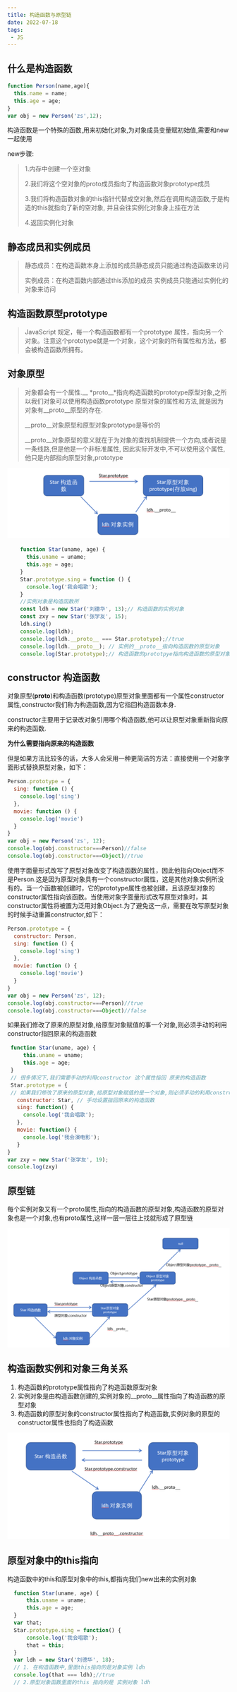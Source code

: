 ```yaml
---
title: 构造函数与原型链
date: 2022-07-18
tags:
 - JS
---
```

## 什么是构造函数

```jsx
function Person(name,age){
  this.name = name;
  this.age = age;
}
var obj = new Person('zs',12);
```

构造函数是一个特殊的函数,用来初始化对象,为对象成员变量赋初始值,需要和new一起使用

new步骤:

> 1.内存中创建一个空对象
>
>2.我们将这个空对象的proto成员指向了构造函数对象prototype成员
>
>3.我们将构造函数对象的this指针代替成空对象,然后在调用构造函数,于是构造的this就指向了新的空对象,
  并且会往实例化对象身上挂在方法
>
>4.返回实例化对象

## 静态成员和实例成员

> 静态成员：在构造函数本身上添加的成员静态成员只能通过构造函数来访问
> 
> 实例成员：在构造函数内部通过this添加的成员 实例成员只能通过实例化的对象来访问

## 构造函数原型prototype

>JavaScript 规定，每一个构造函数都有一个prototype 属性，指向另一个对象。注意这个prototype就是一个对象，这个对象的所有属性和方法，都会被构造函数所拥有。

## 对象原型

> 对象都会有一个属性.__ *proto__*指向构造函数的prototype原型对象,之所以我们对象可以使用构造函数prototype
   原型对象的属性和方法,就是因为对象有__proto__原型的存在.
> 
> __proto__对象原型和原型对象prototype是等价的
> 
> __proto__对象原型的意义就在于为对象的查找机制提供一个方向,或者说是一条线路,但是他是一个非标准属性,
  因此实际开发中,不可以使用这个属性,他只是内部指向原型对象,prototype

![对象原型.png](./img/duixiangyuanxing.png)

```jsx
    function Star(uname, age) {
      this.uname = uname;
      this.age = age;
    }
    Star.prototype.sing = function () {
      console.log('我会唱歌');
    }
    //实例对象是构造函数所
    const ldh = new Star('刘德华', 13);// 构造函数的实例对象
    const zxy = new Star('张学友', 15);
    ldh.sing()
    console.log(ldh);
    console.log(ldh.__proto__ === Star.prototype);//true
    console.log(ldh.__proto__); // 实例的__proto__指向构造函数的原型对象
    console.log(Star.prototype);// 构造函数的prototpye指向构造函数的原型对象
```

## constructor 构造函数

对象原型(__proto__)和构造函数(prototype)原型对象里面都有一个属性constructor属性,constructor我们称为构造函数,因为它指回构造函数本身.

constructor主要用于记录改对象引用哪个构造函数,他可以让原型对象重新指向原来的构造函数.

**为什么需要指向原来的构造函数**

但是如果方法比较多的话，大多人会采用一种更简洁的方法：直接使用一个对象字面形式替换原型对象，如下：

```jsx
Person.prototype = {
  sing: function () {
    console.log('sing')
  },
  movie: function () {
    console.log('movie')
  }
}
var obj = new Person('zs', 12);
console.log(obj.constructor===Person)//false
console.log(obj.constructor===Object)//true
```

使用字面量形式改写了原型对象改变了构造函数的属性，因此他指向Object而不是Person.这是因为原型对象具有一个constructor属性，这是其他对象实例所没有的。当一个函数被创建时，它的prototype属性也被创建，且该原型对象的constructor属性指向该函数。当使用对象字面量形式改写原型对象时，其constructor属性将被置为泛用对象Object.为了避免这一点，需要在改写原型对象的时候手动重置constructor,如下：

```jsx
Person.prototype = {
  constructor: Person,
  sing: function () {
    console.log('sing')
  },
  movie: function () {
    console.log('movie')
  }
}
var obj = new Person('zs', 12);
console.log(obj.constructor===Person)//true
console.log(obj.constructor===Object)//false
```

如果我们修改了原来的原型对象,给原型对象赋值的事一个对象,则必须手动的利用constructor指回原来的构造函数

```jsx
 function Star(uname, age) {
     this.uname = uname;
     this.age = age;
 }
 // 很多情况下,我们需要手动的利用constructor 这个属性指回 原来的构造函数
 Star.prototype = {
 // 如果我们修改了原来的原型对象,给原型对象赋值的是一个对象,则必须手动的利用constructor指回原来的构造函数
   constructor: Star, // 手动设置指回原来的构造函数
   sing: function() {
     console.log('我会唱歌');
   },
   movie: function() {
     console.log('我会演电影');
   }
}
var zxy = new Star('张学友', 19);
console.log(zxy)
```

## 原型链

每个实例对象又有一个proto属性,指向的构造函数的原型对象,构造函数的原型对象也是一个对象,也有proto属性,这样一层一层往上找就形成了原型链

![原型链.png](./img/yuanxinglian.png)

## 构造函数实例和对象三角关系

1. 构造函数的prototype属性指向了构造函数原型对象
2. 实例对象是由构造函数创建的,实例对象的__proto__属性指向了构造函数的原型对象
3. 构造函数的原型对象的constructor属性指向了构造函数,实例对象的原型的constructor属性也指向了构造函数

![构造函数实例和对象三角关系.png](./img/sanjiaoguanxi.png)

## 原型对象中的this指向

构造函数中的this和原型对象中的this,都指向我们new出来的实例对象

```jsx
  function Star(uname, age) {
      this.uname = uname;
      this.age = age;
  }
  var that;
  Star.prototype.sing = function() {
      console.log('我会唱歌');
      that = this;
  }
  var ldh = new Star('刘德华', 18);
  // 1. 在构造函数中,里面this指向的是对象实例 ldh
  console.log(that === ldh);//true
  // 2.原型对象函数里面的this 指向的是 实例对象 ldh
```